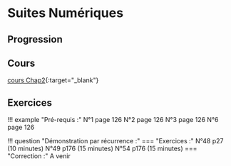 # Suites Numériques

## Progression

## Cours 
[cours Chap2](./Cours-chap2.pdf){:target="_blank"}
## Exercices 

!!! example "Pré-requis :" 
    N°1 page 126
    N°2 page 126
    N°3 page 126
    N°6 page 126

!!! question "Démonstration par récurrence :"
    === "Exercices :" 
        N°48 p27 (10 minutes)
        N°49 p176 (15 minutes)
        N°54 p176 (15 minutes)
    === "Correction :"
        A venir
  
